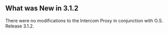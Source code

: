 
## What was New in 3.1.2

There were no modifications to the Intercom Proxy in conjunction with O.S. Release 3.1.2.